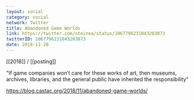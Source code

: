 ```yaml
---
layout: social
category: social
network: Twitter
title: Abandoned Game Worlds
link: https://twitter.com/steinea/status/1067796231043203073
twitterID: 1067796231043203073
date: 2018-11-28
---
```


[[2018]] / [[posting]]

"If game companies won’t care for these works of art, then museums, archives, libraries, and the general public have inherited the responsibility"

<https://blog.castac.org/2018/11/abandoned-game-worlds/>
